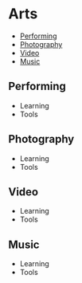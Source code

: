 # Arts

- [Performing](#performing)
- [Photography](#photography)
- [Video](#video)
- [Music](#music)


## Performing
- Learning
- Tools

## Photography
- Learning
- Tools

## Video
- Learning
- Tools

## Music
- Learning
- Tools
